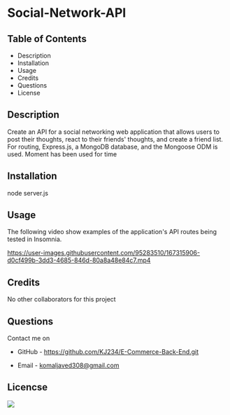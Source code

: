 # Social-Network-API


## Table of Contents

- Description
- Installation
- Usage
- Credits
- Questions
- License

## Description

Create an API for a social networking web application that allows users to post their thoughts, react to their friends' thoughts, and create a friend list. For routing, Express.js, a MongoDB database, and the Mongoose ODM is used. Moment has been used for time

## Installation

node server.js

## Usage

The following video show examples of the application's API routes being tested in Insomnia.


https://user-images.githubusercontent.com/95283510/167315906-d0cf499b-3dd3-4685-846d-80a8a48e84c7.mp4



## Credits

No other collaborators for this project

## Questions

Contact me on

- GitHub - https://github.com/KJ234/E-Commerce-Back-End.git

* Email - komaljaved308@gmail.com

## Licencse

<img src=https://img.shields.io/badge/License-MIT-yellow.svg>
